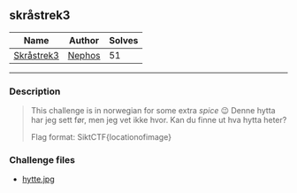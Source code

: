 ## skråstrek3
| Name                         | Author                                             | Solves |
|------------------------------|----------------------------------------------------|--------|
| [Skråstrek3](OSINT/skr%C3%A5strek3)     | [Nephos](https://github.com/HaraldMR) | 51     |
---
### Description

<blockquote>

This challenge is in norwegian for some extra *spice* 😉
Denne hytta har jeg sett før, men jeg vet ikke hvor. Kan du finne ut hva hytta heter?

Flag format: SiktCTF{locationofimage}

</blockquote>

### Challenge files

- [hytte.jpg](challenge/hytte.jpg)